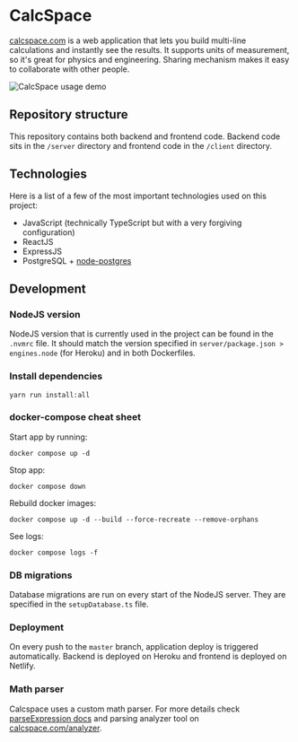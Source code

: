 # CalcSpace

[calcspace.com](https://calcspace.com) is a web application that lets you build multi-line calculations and instantly see the results. It supports units of measurement, so it's great for physics and engineering. Sharing mechanism makes it easy to collaborate with other people.

![CalcSpace usage demo](feature-preview.gif)

## Repository structure

This repository contains both backend and frontend code.
Backend code sits in the `/server` directory and frontend code in the `/client` directory.

## Technologies

Here is a list of a few of the most important technologies used on this project:

- JavaScript (technically TypeScript but with a very forgiving configuration)
- ReactJS
- ExpressJS
- PostgreSQL + [node-postgres](https://www.npmjs.com/package/pg)

## Development

### NodeJS version

NodeJS version that is currently used in the project can be found in the `.nvmrc` file. It should match the version specified in `server/package.json > engines.node` (for Heroku) and in both Dockerfiles.

### Install dependencies

```
yarn run install:all
```

### docker-compose cheat sheet

Start app by running:

```
docker compose up -d
```

Stop app:

```
docker compose down
```

Rebuild docker images:

```
docker compose up -d --build --force-recreate --remove-orphans
```

See logs:

```
docker compose logs -f
```

### DB migrations

Database migrations are run on every start of the NodeJS server. They are specified in the `setupDatabase.ts` file.

### Deployment

On every push to the `master` branch, application deploy is triggered automatically.
Backend is deployed on Heroku and frontend is deployed on Netlify.

### Math parser

Calcspace uses a custom math parser. For more details check [parseExpression docs](./client/src/shared/math/expressionParser/docs/docs.md) and parsing analyzer tool on [calcspace.com/analyzer](https://calcspace.com/analyzer).

